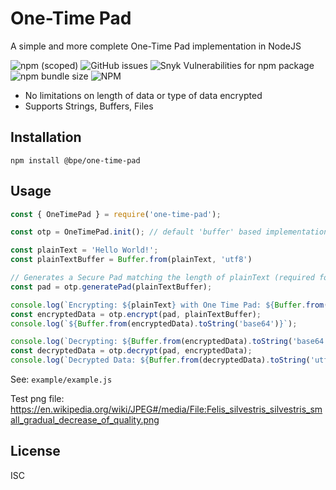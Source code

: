 # One-Time Pad

A simple and more complete One-Time Pad implementation in NodeJS

![npm (scoped)](https://img.shields.io/npm/v/@bpe/one-time-pad)
![GitHub issues](https://img.shields.io/github/issues/BenEdridge/one-time-pad)
![Snyk Vulnerabilities for npm package](https://img.shields.io/snyk/vulnerabilities/npm/@bpe/one-time-pad)
![npm bundle size](https://img.shields.io/bundlephobia/min/@bpe/one-time-pad)
![NPM](https://img.shields.io/npm/l/@bpe/one-time-pad)


- No limitations on length of data or type of data encrypted
- Supports Strings, Buffers, Files

## Installation

```
npm install @bpe/one-time-pad
```

## Usage

```javascript
const { OneTimePad } = require('one-time-pad');

const otp = OneTimePad.init(); // default 'buffer' based implementation

const plainText = 'Hello World!';
const plainTextBuffer = Buffer.from(plainText, 'utf8')

// Generates a Secure Pad matching the length of plainText (required for decryption and must keep secure!)
const pad = otp.generatePad(plainTextBuffer);

console.log(`Encrypting: ${plainText} with One Time Pad: ${Buffer.from(pad).toString('base64')}`);
const encryptedData = otp.encrypt(pad, plainTextBuffer);
console.log(`${Buffer.from(encryptedData).toString('base64')}`);

console.log(`Decrypting: ${Buffer.from(encryptedData).toString('base64')} with One Time Pad: ${Buffer.from(pad).toString('base64')}`);
const decryptedData = otp.decrypt(pad, encryptedData);
console.log(`Decrypted Data: ${Buffer.from(decryptedData).toString('utf8')}`);
```

See: `example/example.js`

Test png file:
https://en.wikipedia.org/wiki/JPEG#/media/File:Felis_silvestris_silvestris_small_gradual_decrease_of_quality.png

## License

ISC

[npm-image]: https://img.shields.io/npm/v/path-to-regexp.svg?style=flat
[npm-url]: https://npmjs.org/package/path-to-regexp
[travis-image]: https://img.shields.io/travis/pillarjs/path-to-regexp.svg?style=flat
[travis-url]: https://travis-ci.org/pillarjs/path-to-regexp
[coveralls-image]: https://img.shields.io/coveralls/pillarjs/path-to-regexp.svg?style=flat
[coveralls-url]: https://coveralls.io/r/pillarjs/path-to-regexp?branch=master
[david-image]: http://img.shields.io/david/pillarjs/path-to-regexp.svg?style=flat
[david-url]: https://david-dm.org/pillarjs/path-to-regexp
[license-image]: http://img.shields.io/npm/l/path-to-regexp.svg?style=flat
[license-url]: LICENSE.md
[downloads-image]: http://img.shields.io/npm/dm/path-to-regexp.svg?style=flat
[downloads-url]: https://npmjs.org/package/path-to-regexp